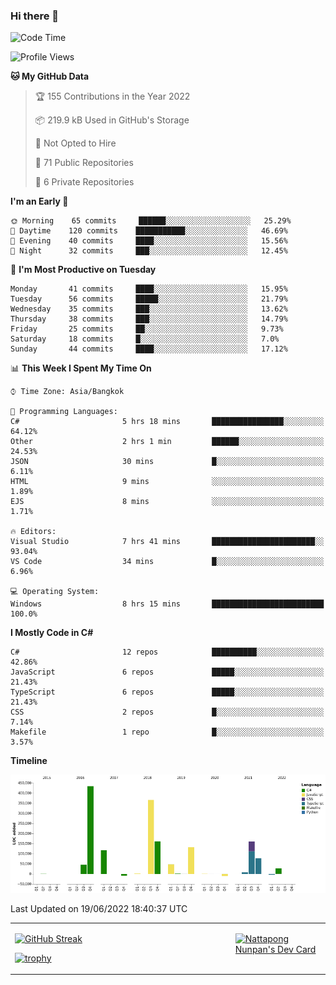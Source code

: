 ### Hi there 👋

<!--START_SECTION:waka-->
![Code Time](http://img.shields.io/badge/Code%20Time-0%20secs-blue)

![Profile Views](http://img.shields.io/badge/Profile%20Views-0-blue)

**🐱 My GitHub Data** 

> 🏆 155 Contributions in the Year 2022
 > 
> 📦 219.9 kB Used in GitHub's Storage 
 > 
> 🚫 Not Opted to Hire
 > 
> 📜 71 Public Repositories 
 > 
> 🔑 6 Private Repositories  
 > 
**I'm an Early 🐤** 

```text
🌞 Morning    65 commits     ██████░░░░░░░░░░░░░░░░░░░   25.29% 
🌆 Daytime    120 commits    ███████████░░░░░░░░░░░░░░   46.69% 
🌃 Evening    40 commits     ████░░░░░░░░░░░░░░░░░░░░░   15.56% 
🌙 Night      32 commits     ███░░░░░░░░░░░░░░░░░░░░░░   12.45%

```
📅 **I'm Most Productive on Tuesday** 

```text
Monday       41 commits     ████░░░░░░░░░░░░░░░░░░░░░   15.95% 
Tuesday      56 commits     █████░░░░░░░░░░░░░░░░░░░░   21.79% 
Wednesday    35 commits     ███░░░░░░░░░░░░░░░░░░░░░░   13.62% 
Thursday     38 commits     ███░░░░░░░░░░░░░░░░░░░░░░   14.79% 
Friday       25 commits     ██░░░░░░░░░░░░░░░░░░░░░░░   9.73% 
Saturday     18 commits     █░░░░░░░░░░░░░░░░░░░░░░░░   7.0% 
Sunday       44 commits     ████░░░░░░░░░░░░░░░░░░░░░   17.12%

```


📊 **This Week I Spent My Time On** 

```text
⌚︎ Time Zone: Asia/Bangkok

💬 Programming Languages: 
C#                       5 hrs 18 mins       ████████████████░░░░░░░░░   64.12% 
Other                    2 hrs 1 min         ██████░░░░░░░░░░░░░░░░░░░   24.53% 
JSON                     30 mins             █░░░░░░░░░░░░░░░░░░░░░░░░   6.11% 
HTML                     9 mins              ░░░░░░░░░░░░░░░░░░░░░░░░░   1.89% 
EJS                      8 mins              ░░░░░░░░░░░░░░░░░░░░░░░░░   1.71%

🔥 Editors: 
Visual Studio            7 hrs 41 mins       ███████████████████████░░   93.04% 
VS Code                  34 mins             █░░░░░░░░░░░░░░░░░░░░░░░░   6.96%

💻 Operating System: 
Windows                  8 hrs 15 mins       █████████████████████████   100.0%

```

**I Mostly Code in C#** 

```text
C#                       12 repos            ██████████░░░░░░░░░░░░░░░   42.86% 
JavaScript               6 repos             █████░░░░░░░░░░░░░░░░░░░░   21.43% 
TypeScript               6 repos             █████░░░░░░░░░░░░░░░░░░░░   21.43% 
CSS                      2 repos             █░░░░░░░░░░░░░░░░░░░░░░░░   7.14% 
Makefile                 1 repo              █░░░░░░░░░░░░░░░░░░░░░░░░   3.57%

```


**Timeline**

![Chart not found](https://raw.githubusercontent.com/aixasz/aixasz/main/charts/bar_graph.png) 


 Last Updated on 19/06/2022 18:40:37 UTC
<!--END_SECTION:waka-->

<table>
<tr>
<td width="70%" valign="top">
 
 [![GitHub Streak](http://github-readme-streak-stats.herokuapp.com?user=aixasz&theme=github-dark&hide_border=true&date_format=%5BY%20%5DM%20j)](https://git.io/streak-stats)

 [![trophy](https://github-profile-trophy.vercel.app/?username=aixasz&theme=onedark)](https://github.com/ryo-ma/github-profile-trophy)
 </td>
<td width="30%" valign="top">
 
<a href="https://app.daily.dev/aixasz"><img src="https://api.daily.dev/devcards/403207936e6547c9a85ea449e9f3abe8.png?r=re8" alt="Nattapong Nunpan's Dev Card"/></a>

 </td>
</tr>
</table>
 
